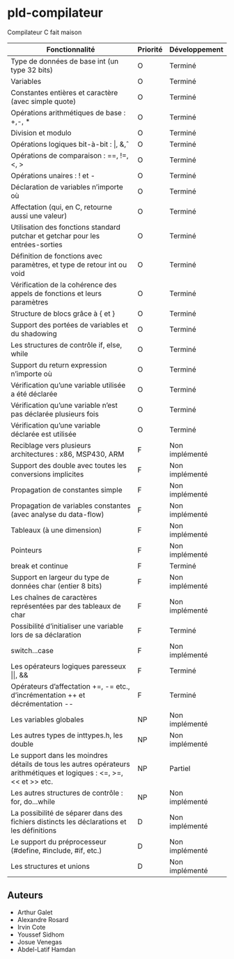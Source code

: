 # pld-compilateur

Compilateur C fait maison


| Fonctionnalité                                                                                                       | Priorité | Développement  |
|----------------------------------------------------------------------------------------------------------------------|----------|----------------|
| Type de données de base int (un type 32 bits)                                                                        | O        | Terminé        |
| Variables                                                                                                            | O        | Terminé        |
| Constantes entières et caractère (avec simple quote)                                                                 | O        | Terminé        |
| Opérations arithmétiques de base : +,-, *                                                                            | O        | Terminé        |
| Division et modulo                                                                                                   | O        | Terminé        |
| Opérations logiques bit-à-bit : \|, &,ˆ                                                                              | O        | Terminé        |
| Opérations de comparaison : ==, !=, <, >                                                                             | O        | Terminé        |
| Opérations unaires : ! et -                                                                                          | O        | Terminé        |
| Déclaration de variables n’importe où                                                                                | O        | Terminé        |
| Affectation (qui, en C, retourne aussi une valeur)                                                                   | O        | Terminé        |
| Utilisation des fonctions standard putchar et getchar pour les entrées-sorties                                       | O        | Terminé        |
| Définition de fonctions avec paramètres, et type de retour int ou void                                               | O        | Terminé        |
| Vérification de la cohérence des appels de fonctions et leurs paramètres                                             | O        | Terminé        |
| Structure de blocs grâce à { et }                                                                                    | O        | Terminé        |
| Support des portées de variables et du shadowing                                                                     | O        | Terminé        |
| Les structures de contrôle if, else, while                                                                           | O        | Terminé        |
| Support du return expression n’importe où                                                                            | O        | Terminé        |
| Vérification qu’une variable utilisée a été déclarée                                                                 | O        | Terminé        |
| Vérification qu’une variable n’est pas déclarée plusieurs fois                                                       | O        | Terminé        |
| Vérification qu’une variable déclarée est utilisée                                                                   | O        | Terminé        |
| Reciblage vers plusieurs architectures : x86, MSP430, ARM                                                            | F        | Non implémenté |
| Support des double avec toutes les conversions implicites                                                            | F        | Non implémenté |
| Propagation de constantes simple                                                                                     | F        | Non implémenté |
| Propagation de variables constantes (avec analyse du data-flow)                                                      | F        | Non implémenté |
| Tableaux (à une dimension)                                                                                           | F        | Non implémenté |
| Pointeurs                                                                                                            | F        | Non implémenté |
| break et continue                                                                                                    | F        | Terminé        |
| Support en largeur du type de données char (entier 8 bits)                                                           | F        | Non implémenté |
| Les chaînes de caractères représentées par des tableaux de char                                                      | F        | Non implémenté |
| Possibilité d’initialiser une variable lors de sa déclaration                                                        | F        | Terminé        |
| switch...case                                                                                                        | F        | Non implémenté |
| Les opérateurs logiques paresseux \|\|, &&                                                                           | F        | Terminé        |
| Opérateurs d’affectation +=, -= etc., d’incrémentation ++ et décrémentation --                                       | F        | Terminé        |
| Les variables globales                                                                                               | NP       | Non implémenté |
| Les autres types de inttypes.h, les double                                                                           | NP       | Non implémenté |
| Le support dans les moindres détails de tous les autres opérateurs arithmétiques et logiques : <=, >=, << et >> etc. | NP       | Partiel        |
| Les autres structures de contrôle : for, do...while                                                                  | NP       | Non implémenté |
| La possibilité de séparer dans des fichiers distincts les déclarations et les définitions                            | D        | Non implémenté |
| Le support du préprocesseur (#define, #include, #if, etc.)                                                           | D        | Non implémenté |
| Les structures et unions                                                                                             | D        | Non implémenté |

## Auteurs
- Arthur Galet
- Alexandre Rosard
- Irvin Cote
- Youssef Sidhom
- Josue Venegas
- Abdel-Latif Hamdan
